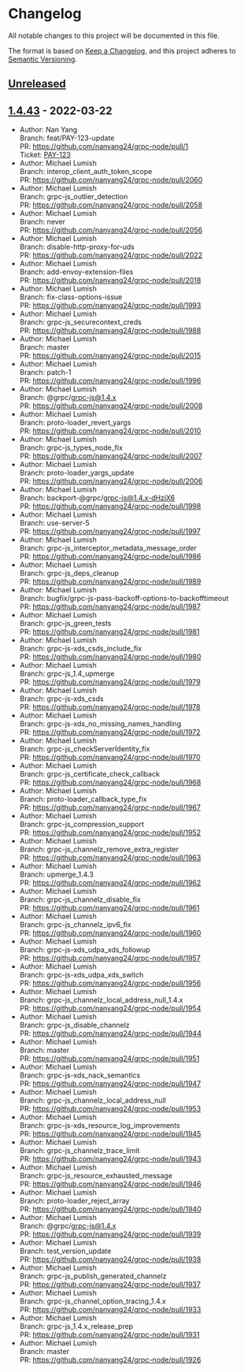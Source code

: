 # Changelog

All notable changes to this project will be documented in this file.

The format is based on [Keep a Changelog](https://keepachangelog.com/en/1.0.0/),
and this project adheres to [Semantic Versioning](https://semver.org/spec/v2.0.0.html).

## [Unreleased](/compare/1.4.43...HEAD)

## [1.4.43](/compare/...1.4.43) - 2022-03-22

- Author: Nan Yang <br>Branch: feat/PAY-123-update <br>PR: https://github.com/nanyang24/grpc-node/pull/1 <br>Ticket: [PAY-123](https://mcoproduct.atlassian.net/browse/PAY-123)
- Author: Michael Lumish <br>Branch: interop_client_auth_token_scope <br>PR: https://github.com/nanyang24/grpc-node/pull/2060
- Author: Michael Lumish <br>Branch: grpc-js_outlier_detection <br>PR: https://github.com/nanyang24/grpc-node/pull/2058
- Author: Michael Lumish <br>Branch: never <br>PR: https://github.com/nanyang24/grpc-node/pull/2056
- Author: Michael Lumish <br>Branch: disable-http-proxy-for-uds <br>PR: https://github.com/nanyang24/grpc-node/pull/2022
- Author: Michael Lumish <br>Branch: add-envoy-extension-files <br>PR: https://github.com/nanyang24/grpc-node/pull/2018
- Author: Michael Lumish <br>Branch: fix-class-options-issue <br>PR: https://github.com/nanyang24/grpc-node/pull/1993
- Author: Michael Lumish <br>Branch: grpc-js_securecontext_creds <br>PR: https://github.com/nanyang24/grpc-node/pull/1988
- Author: Michael Lumish <br>Branch: master <br>PR: https://github.com/nanyang24/grpc-node/pull/2015
- Author: Michael Lumish <br>Branch: patch-1 <br>PR: https://github.com/nanyang24/grpc-node/pull/1996
- Author: Michael Lumish <br>Branch: @grpc/grpc-js@1.4.x <br>PR: https://github.com/nanyang24/grpc-node/pull/2008
- Author: Michael Lumish <br>Branch: proto-loader_revert_yargs <br>PR: https://github.com/nanyang24/grpc-node/pull/2010
- Author: Michael Lumish <br>Branch: grpc-js_types_node_fix <br>PR: https://github.com/nanyang24/grpc-node/pull/2007
- Author: Michael Lumish <br>Branch: proto-loader_yargs_update <br>PR: https://github.com/nanyang24/grpc-node/pull/2006
- Author: Michael Lumish <br>Branch: backport-@grpc/grpc-js@1.4.x-dHzjX6 <br>PR: https://github.com/nanyang24/grpc-node/pull/1998
- Author: Michael Lumish <br>Branch: use-server-5 <br>PR: https://github.com/nanyang24/grpc-node/pull/1997
- Author: Michael Lumish <br>Branch: grpc-js_interceptor_metadata_message_order <br>PR: https://github.com/nanyang24/grpc-node/pull/1986
- Author: Michael Lumish <br>Branch: grpc-js_deps_cleanup <br>PR: https://github.com/nanyang24/grpc-node/pull/1989
- Author: Michael Lumish <br>Branch: bugfix/grpc-js-pass-backoff-options-to-backofftimeout <br>PR: https://github.com/nanyang24/grpc-node/pull/1987
- Author: Michael Lumish <br>Branch: grpc-js_green_tests <br>PR: https://github.com/nanyang24/grpc-node/pull/1981
- Author: Michael Lumish <br>Branch: grpc-js-xds_csds_include_fix <br>PR: https://github.com/nanyang24/grpc-node/pull/1980
- Author: Michael Lumish <br>Branch: grpc-js_1.4_upmerge <br>PR: https://github.com/nanyang24/grpc-node/pull/1979
- Author: Michael Lumish <br>Branch: grpc-js-xds_csds <br>PR: https://github.com/nanyang24/grpc-node/pull/1978
- Author: Michael Lumish <br>Branch: grpc-js-xds_no_missing_names_handling <br>PR: https://github.com/nanyang24/grpc-node/pull/1972
- Author: Michael Lumish <br>Branch: grpc-js_checkServerIdentity_fix <br>PR: https://github.com/nanyang24/grpc-node/pull/1970
- Author: Michael Lumish <br>Branch: grpc-js_certificate_check_callback <br>PR: https://github.com/nanyang24/grpc-node/pull/1968
- Author: Michael Lumish <br>Branch: proto-loader_callback_type_fix <br>PR: https://github.com/nanyang24/grpc-node/pull/1967
- Author: Michael Lumish <br>Branch: grpc-js_compression_support <br>PR: https://github.com/nanyang24/grpc-node/pull/1952
- Author: Michael Lumish <br>Branch: grpc-js_channelz_remove_extra_register <br>PR: https://github.com/nanyang24/grpc-node/pull/1963
- Author: Michael Lumish <br>Branch: upmerge_1.4.3 <br>PR: https://github.com/nanyang24/grpc-node/pull/1962
- Author: Michael Lumish <br>Branch: grpc-js_channelz_disable_fix <br>PR: https://github.com/nanyang24/grpc-node/pull/1961
- Author: Michael Lumish <br>Branch: grpc-js_channelz_ipv6_fix <br>PR: https://github.com/nanyang24/grpc-node/pull/1960
- Author: Michael Lumish <br>Branch: grpc-js-xds_udpa_xds_followup <br>PR: https://github.com/nanyang24/grpc-node/pull/1957
- Author: Michael Lumish <br>Branch: grpc-js-xds_udpa_xds_switch <br>PR: https://github.com/nanyang24/grpc-node/pull/1956
- Author: Michael Lumish <br>Branch: grpc-js_channelz_local_address_null_1.4.x <br>PR: https://github.com/nanyang24/grpc-node/pull/1954
- Author: Michael Lumish <br>Branch: grpc-js_disable_channelz <br>PR: https://github.com/nanyang24/grpc-node/pull/1944
- Author: Michael Lumish <br>Branch: master <br>PR: https://github.com/nanyang24/grpc-node/pull/1951
- Author: Michael Lumish <br>Branch: grpc-js-xds_nack_semantics <br>PR: https://github.com/nanyang24/grpc-node/pull/1947
- Author: Michael Lumish <br>Branch: grpc-js_channelz_local_address_null <br>PR: https://github.com/nanyang24/grpc-node/pull/1953
- Author: Michael Lumish <br>Branch: grpc-js-xds_resource_log_improvements <br>PR: https://github.com/nanyang24/grpc-node/pull/1945
- Author: Michael Lumish <br>Branch: grpc-js_channelz_trace_limit <br>PR: https://github.com/nanyang24/grpc-node/pull/1943
- Author: Michael Lumish <br>Branch: grpc-js_resource_exhausted_message <br>PR: https://github.com/nanyang24/grpc-node/pull/1946
- Author: Michael Lumish <br>Branch: proto-loader_reject_array <br>PR: https://github.com/nanyang24/grpc-node/pull/1940
- Author: Michael Lumish <br>Branch: @grpc/grpc-js@1.4.x <br>PR: https://github.com/nanyang24/grpc-node/pull/1939
- Author: Michael Lumish <br>Branch: test_version_update <br>PR: https://github.com/nanyang24/grpc-node/pull/1938
- Author: Michael Lumish <br>Branch: grpc-js_publish_generated_channelz <br>PR: https://github.com/nanyang24/grpc-node/pull/1937
- Author: Michael Lumish <br>Branch: grpc-js_channel_option_tracing_1.4.x <br>PR: https://github.com/nanyang24/grpc-node/pull/1933
- Author: Michael Lumish <br>Branch: grpc-js_1.4.x_release_prep <br>PR: https://github.com/nanyang24/grpc-node/pull/1931
- Author: Michael Lumish <br>Branch: master <br>PR: https://github.com/nanyang24/grpc-node/pull/1926
